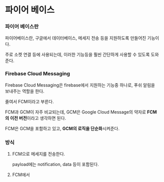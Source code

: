 # 파이어 베이스

### 파이어 베이스란

파이어베이스란, 구글에서 데이터베이스, 메세지 전송 등을 지원하도록 만들어진 기능이다.

주로 소켓 연결 등에 사용되는데, 이러한 기능등을 훨씬 간단하게 사용할 수 있도록 도와준다.

### Firebase Cloud Messaging

Firebase Cloud Messaging은 firebase에서 지원하는 기능중 하나로, 푸쉬 알림을 보내주는 역할을 한다.

줄여서 FCM이라고 부른다.

FCM과 GCM이 자주 비교되는데, GCM은 Google Cloud Message의 약자로 **FCM의 이전 버전**이라고 생각하면 된다.

FCM은 GCM을 포함하고 있고, **GCM의 로직을 단순화**시켜준다.

### 방식

1. FCM으로 메세지를 전송한다.

   payload에는 notification, data 등이 포함된다.

2. FCM에서 